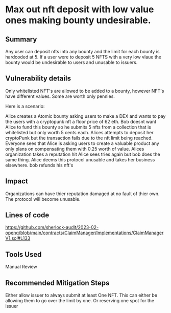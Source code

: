 # Max out nft deposit with low value ones making bounty undesirable.

## Summary
Any user can deposit nfts into any bounty and the limit for each bounty is hardcoded at 5. If a user were to deposit 5 NFTS with a very low vlaue the bounty would be undesirable to users and unusable to issuers.



## Vulnerability details
Only whitelisted NFT's are allowed to be added to a bounty, however NFT's have different values. Some are worth only pennies.

Here is a scenario:

Alice creates a Atomic bounty asking users to make a DEX and wants to pay the users with a cryptopunk nft a floor price of 62 eth.
Bob doesnt want Alice to fund this bounty so he submits 5 nfts from a collection that is whitelisted but only worth 5 cents each.
Alices attempts to deposit her cryptoPunk but the transaction fails due to the nft limit being reached.
Everyone sees that Alice is asking users to create a valuable product any only plans on compensating them with 0.25 worth of value.
Alices organization takes a reputation hit
Alice sees tries again but bob does the same thing.
Alice deems this protocol unusable and takes her business elsewhere.
bob refunds his nft's


## Impact
Organizations can have thier reputation damaged at no fault of thier own.
The protocol will become unusable.

## Lines of code

https://github.com/sherlock-audit/2023-02-openq/blob/main/contracts/ClaimManager/Implementations/ClaimManagerV1.sol#L133


## Tools Used
Manual Review

## Recommended Mitigation Steps
Either allow issuer to always submit at least One NFT. This can either be allowing them to go over the limit by one. Or reserving one spot for the issuer